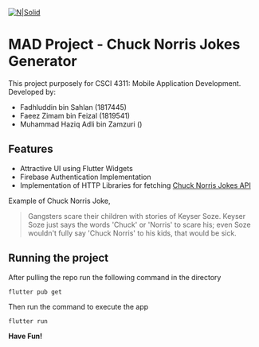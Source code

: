 [![N|Solid](https://upload.wikimedia.org/wikipedia/commons/thumb/1/17/Google-flutter-logo.png/799px-Google-flutter-logo.png)](https://flutter.dev)

# MAD Project - Chuck Norris Jokes Generator

This project purposely for CSCI 4311: Mobile Application Development. Developed by:

- Fadhluddin bin Sahlan (1817445)
- Faeez Zimam bin Feizal (1819541)
- Muhammad Haziq Adli bin Zamzuri ()

## Features

- Attractive UI using Flutter Widgets
- Firebase Authentication Implementation
- Implementation of HTTP Libraries for fetching [Chuck Norris Jokes API][api]

Example of Chuck Norris Joke,

> Gangsters scare their children with stories of
> Keyser Soze. Keyser Soze just says the words 'Chuck' or
> 'Norris' to scare his; even Soze wouldn't fully say
> 'Chuck Norris' to his kids, that would be sick.

## Running the project

After pulling the repo run the following command in the directory

`flutter pub get`

Then run the command to execute the app

`flutter run`

**Have Fun!**

   [api]: <https://api.chucknorris.io/>
